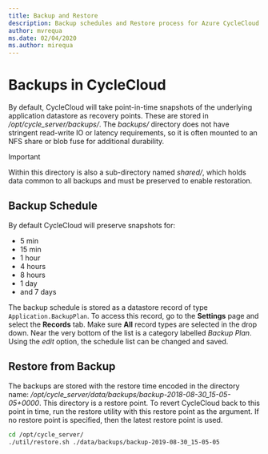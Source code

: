 ```yaml
---
title: Backup and Restore
description: Backup schedules and Restore process for Azure CycleCloud.
author: mvrequa
ms.date: 02/04/2020
ms.author: mirequa
---
```


# Backups in CycleCloud

By default, CycleCloud will take point-in-time snapshots of the underlying application datastore as recovery points. These are stored in _/opt/cycle_server/backups/_. The _backups/_ directory does not have stringent read-write IO or latency requirements, so it is often mounted to an NFS share or blob fuse for additional durability.

> [!IMPORTANT]
> Within this directory is also a sub-directory named _shared/_, which holds data common to all backups and must be preserved to enable restoration.

## Backup Schedule

By default CycleCloud will preserve snapshots for:

* 5 min
* 15 min
* 1 hour
* 4 hours
* 8 hours
* 1 day
* and 7 days

The backup schedule is stored as a datastore record of type `Application.BackupPlan`. To access this record, go to the **Settings** page and select the **Records** tab. Make sure **All** record types are selected in the drop down. Near the very bottom of the list is a category labelled *Backup Plan*. Using the *edit* option, the schedule list can be changed and saved.

## Restore from Backup

The backups are stored with the restore time encoded in the directory name:
_/opt/cycle_server/data/backups/backup-2018-08-30_15-05-05+0000_.
This directory is a restore point. To revert CycleCloud back to this point in time, run the restore utility with this restore point as the argument. If no restore point is specified, then the latest restore point is used.

```bash
cd /opt/cycle_server/
./util/restore.sh ./data/backups/backup-2019-08-30_15-05-05
```
